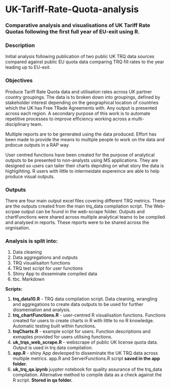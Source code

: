 # UK-Tariff-Rate-Quota-analysis

### Comparative analysis and visualisations of UK Tariff Rate Quotas following the first full year of EU-exit using R. 

### Description

Initial analysis following publication of two public UK TRQ data sources compared against public EU quota data comparing TRQ fill rates to the year leading up to EU-exit. 

### Objectives

Produce Tariff Rate Quota data and utilisation rates across UK partner country groupings. The data is to broken down into groupings, defined by stakeholder interest depending on the geographical location of countries which the UK has Free TRade Agreements with. Any output is presented across each region. A secondary purpose of this work is to automate repetitive processes to improve efficiency working across a multi-disciplinary team. 

Multiple reports are to be generated using the data produced. Effort has been made to provide the means to multiple people to work on the data and prdocue outputs in a RAP way. 

User centred functions have been created for the purpose of analytical outputs to be presented to non-analysts using MS applications. They are designed so users can tailer their charts depnding on what story the data is highlgihting. R users with little to intermeidate expereince are able to help produce visual outputs. 

### Outputs 

There are four main output excel files covering different TRQ metrics. These are the outputs created from the main trq_data compilation script. The Web-scrpae output can be found in the web-scrape folder. Outputs and chartFunctions were shared across multiple analytical teams to be compiled and analysed in reports. These reports were to be shared across the orgnisation. 

### Analysis is split into:

1. Data cleaning
2. Data aggregations and outputs
3. TRQ visualisaiton functions
4. TRQ test script for user functions
5. Shiny App to disseminate compiled data
6. tbc. Markdown 


**Scripts:**

1. **trq_data10.R** - TRQ data compilation script. Data cleaning, wrangling and aggregations to create data outputs to be used for further dissmeniation and analysis. 
2. **trq_chartFunctions.R** - user-centred R visualisation functions. Functions created for users to create charts in R with little to no R knowledge. Automatic testing built within functions. 
3. **trqCharts.R** - example script for users. Function descriptions and exmaples provided for users utilising functions. 
4. **uk_trqs_web_scrape.R** - webscrape of public UK license quota data. Output is used in trq data compilation. 
5. **app.R** - shiny App devleoped to disseminate the UK TRQ data across multiple metrics. app.R and ServerFunctions.R script **saved in the app folder.** 
6. **uk_trq_qa.ipynb** juypter notebook for quality assurance of the trq_data compilation. Alternative method to compile data as a check against the R script. **Stored in qa folder.**


